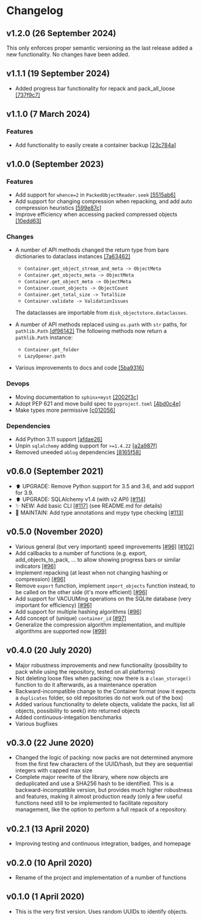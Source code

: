 # Changelog

## v1.2.0 (26 September 2024)

This only enforces proper semantic versioning as the last release added a new functionality. No changes have been added.

## v1.1.1 (19 September 2024)

- Added progress bar functionality for repack and pack_all_loose [[737f9c7]](https://github.com/aiidateam/disk-objectstore/commit/737f9c71151bf7ac297c6431688b4a75eac91b7c)

## v1.1.0 (7 March 2024)

### Features

- Add functionality to easily create a container backup [[23c784a]](https://github.com/aiidateam/disk-objectstore/commit/23c784a221954a1518a3e35affdec53681f809b7)

## v1.0.0 (September 2023)

### Features

- Add support for `whence=2` in `PackedObjectReader.seek` [[5515ab6]](https://github.com/aiidateam/disk-objectstore/commit/5515ab6d75581b36ecb3e0b8ff37407e05abefda)
- Add support for changing compression when repacking, and add auto compression heuristics [[599e87c]](https://github.com/aiidateam/disk-objectstore/commit/599e87c852427e02062f04f5f3d2276013410710)
- Improve efficiency when accessing packed compressed objects [[10edd63]](https://github.com/aiidateam/disk-objectstore/commit/10edd6395455d7c59361e608396b672289d8de58)

### Changes

- A number of API methods changed the return type from bare dictionaries to dataclass instances [[7a63462]](https://github.com/aiidateam/disk-objectstore/commit/7a634626ea3e5f35aa3cdd458daf9d8b825d759a)

  - `Container.get_object_stream_and_meta -> ObjectMeta`
  - `Container.get_objects_meta -> ObjectMeta`
  - `Container.get_object_meta -> ObjectMeta`
  - `Container.count_objects -> ObjectCount`
  - `Container.get_total_size -> TotalSize`
  - `Container.validate -> ValidationIssues`

  The dataclasses are importable from `disk_objectstore.dataclasses`.

- A number of API methods replaced using `os.path` with `str` paths, for `pathlib.Path` [[df96142]](https://github.com/aiidateam/disk-objectstore/commit/df9614236b7d420fb610313d70ffae51e7aead75)
  The following methods now return a `pathlib.Path` instance:

  - `Container.get_folder`
  - `LazyOpener.path`

- Various improvements to docs and code [[5ba9316]](https://github.com/aiidateam/disk-objectstore/commit/5ba93162cd49d9b1ca7149c502349bfb06833255)

### Devops

- Moving documentation to `sphinx+myst` [[2002f3c]](https://github.com/aiidateam/disk-objectstore/commit/2002f3c3ec07f7ff46a04df293c8c9a7dff4db6a)
- Adopt PEP 621 and move build spec to `pyproject.toml` [[4bd0c4e]](https://github.com/aiidateam/disk-objectstore/commit/4bd0c4e01eaf3c149d4e11921b7ff4d42a5d5da5)
- Make types more permissive [[c012056]](https://github.com/aiidateam/disk-objectstore/commit/c0120568a992b41a55b325f3217d4902b5281070)

### Dependencies

- Add Python 3.11 support [[afdae26]](https://github.com/aiidateam/disk-objectstore/commit/afdae261a5849e994b5920ca07665fc6a19f3852)
- Unpin `sqlalchemy` adding support for `>=1.4.22` [[a2a987f]](https://github.com/aiidateam/disk-objectstore/commit/a2a987f02a128b7cc265982e102d210e6e17d6f6)
- Removed uneeded `ablog` dependencies [[8165f58]](https://github.com/aiidateam/disk-objectstore/commit/8165f58fefdd40b55555eef9a2d40ee280593232)

## v0.6.0 (September 2021)

- ⬆️ UPGRADE: Remove Python support for 3.5 and 3.6, and add support for 3.9.
- ⬆️ UPGRADE: SQLAlchemy v1.4 (with v2 API) [[#114]](https://github.com/aiidateam/disk-objectstore/pull/114)
- ✨ NEW: Add basic CLI [[#117]](https://github.com/aiidateam/disk-objectstore/pull/117) (see README.md for details)
- 🔧 MAINTAIN: Add type annotations and mypy type checking [[#113]](https://github.com/aiidateam/disk-objectstore/pull/113)

## v0.5.0 (November 2020)

- Various general (but very important) speed improvements [[#96]](https://github.com/aiidateam/disk-objectstore/pull/96) [[#102]](https://github.com/aiidateam/disk-objectstore/pull/102)
- Add callbacks to a number of functions (e.g. export, add_objects_to_pack, ... to allow showing progress bars or similar indicators [[#96]](https://github.com/aiidateam/disk-objectstore/pull/96)
- Implement repacking (at least when not changing hashing or compression) [[#96]](https://github.com/aiidateam/disk-objectstore/pull/96)
- Remove `export` function, implement `import_objects` function instead, to be called on the other side (it's more efficient) [[#96]](https://github.com/aiidateam/disk-objectstore/pull/96)
- Add support for VACUUMing operations on the SQLite database (very important for efficiency) [[#96]](https://github.com/aiidateam/disk-objectstore/pull/96)
- Add support for multiple hashing algorithms [[#96]](https://github.com/aiidateam/disk-objectstore/pull/96)
- Add concept of (unique) `container_id` [[#97]](https://github.com/aiidateam/disk-objectstore/pull/97)
- Generalize the compression algorithm implementation, and multiple algorithms are supported now [[#99]](https://github.com/aiidateam/disk-objectstore/pull/99)

## v0.4.0 (20 July 2020)

- Major robustness improvements and new functionality (possibility to pack while using the repository, tested on all platforms)
- Not deleting loose files when packing; now there is a `clean_storage()` function to do it afterwards, as a maintenance operation
- Backward-incompatible change to the Container format (now it expects a `duplicates` folder, so old repositories do not work out of the box)
- Added various functionality to delete objects, validate the packs, list all objects, possibility to seek() into returned objects
- Added continuous-integation benchmarks
- Various bugfixes

## v0.3.0 (22 June 2020)

- Changed the logic of packing: now packs are not determined anymore from the first few characters of the UUID/hash, but they are sequential integers with capped max size
- Complete major rewrite of the library, where now objects are deduplicated and use a SHA256 hash to be identified. This is a backward-incompatible version, but provides much higher robustness and features, making it almost production ready (only a few useful functions need still to be implemented to facilitate repository management, like the option to perform a full repack of a repository.

## v0.2.1 (13 April 2020)

- Improving testing and continuous integration, badges, and homepage

## v0.2.0 (10 April 2020)

- Rename of the project and implementation of a number of functions

## v0.1.0 (1 April 2020)

- This is the very first version. Uses random UUIDs to identify objects.
